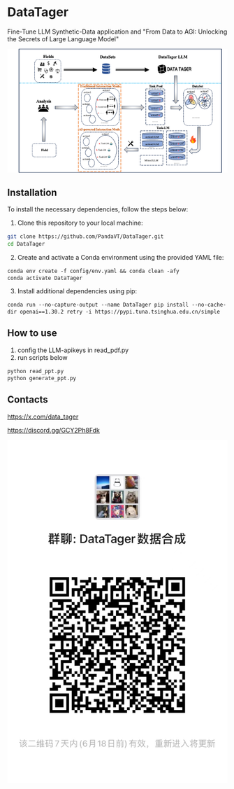 # DataTager
Fine-Tune LLM Synthetic-Data application and "From Data to AGI: Unlocking the Secrets of Large Language Model"

![](https://raw.githubusercontent.com/PandaVT/DataTager/main/assert/DataTager_paper_Framework.png)

## Installation

To install the necessary dependencies, follow the steps below:

1. Clone this repository to your local machine:

```bash
git clone https://github.com/PandaVT/DataTager.git
cd DataTager
```

2. Create and activate a Conda environment using the provided YAML file:

```
conda env create -f config/env.yaml && conda clean -afy
conda activate DataTager
```

3. Install additional dependencies using pip:

```
conda run --no-capture-output --name DataTager pip install --no-cache-dir openai==1.30.2 retry -i https://pypi.tuna.tsinghua.edu.cn/simple

```

## How to use

1. config the LLM-apikeys in read_pdf.py
2. run scripts below
```
python read_ppt.py
python generate_ppt.py
```

## Contacts

https://x.com/data_tager

https://discord.gg/GCY2Ph8Fdk

![](https://raw.githubusercontent.com/PandaVT/DataTager/main/assert/wechat_group.jpg)

